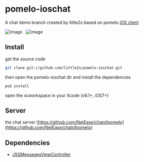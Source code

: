 pomelo-ioschat
==============

A chat demo branch created by little2s based on pomelo [iOS client](https://github.com/NetEase/pomelo-iosclient)

![image](https://github.com/little2s/pomelo-ioschat/blob/master/screenshorts/Screenshot1.png)&nbsp;&nbsp;
![image](https://github.com/little2s/pomelo-ioschat/blob/master/screenshorts/Screenshot2.png)

## Install
 get the source code

```bash
git clone git://github.com/little2s/pomelo-ioschat.git
```

then open the pomelo-ioschat dir and install the dependencies

```bash
pod install
```

open the xcworkspace in your Xcode (v6.1+, iOS7+)

## Server
the chat server [https://github.com/NetEase/chatofpomelo](https://github.com/NetEase/chatofpomelo)

## Dependencies

* [JSQMessagesViewController](http://www.jessesquires.com/JSQMessagesViewController/)
